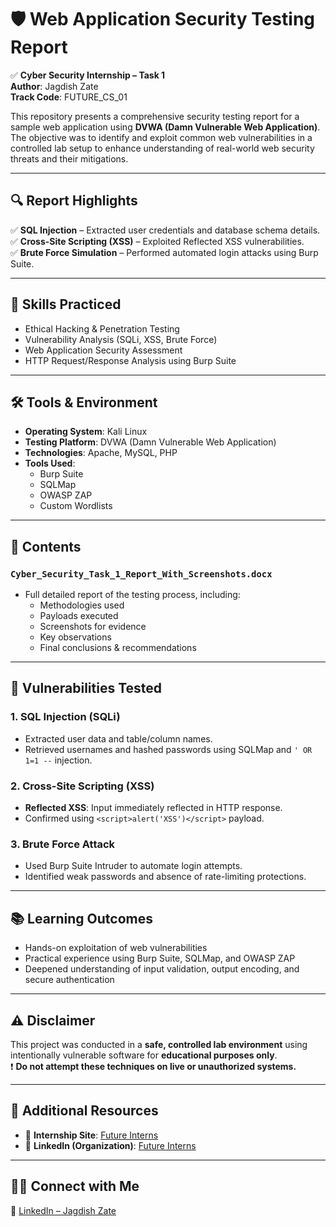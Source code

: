 # 🛡️ Web Application Security Testing Report  
✅ **Cyber Security Internship – Task 1**  
**Author**: Jagdish Zate  
**Track Code**: FUTURE_CS_01  

This repository presents a comprehensive security testing report for a sample web application using **DVWA (Damn Vulnerable Web Application)**. The objective was to identify and exploit common web vulnerabilities in a controlled lab setup to enhance understanding of real-world web security threats and their mitigations.

---

## 🔍 Report Highlights
✅ **SQL Injection** – Extracted user credentials and database schema details.  
✅ **Cross-Site Scripting (XSS)** – Exploited Reflected XSS vulnerabilities.  
✅ **Brute Force Simulation** – Performed automated login attacks using Burp Suite.

---

## 🧠 Skills Practiced
- Ethical Hacking & Penetration Testing  
- Vulnerability Analysis (SQLi, XSS, Brute Force)  
- Web Application Security Assessment  
- HTTP Request/Response Analysis using Burp Suite  

---

## 🛠️ Tools & Environment
- **Operating System**: Kali Linux  
- **Testing Platform**: DVWA (Damn Vulnerable Web Application)  
- **Technologies**: Apache, MySQL, PHP  
- **Tools Used**:  
  - Burp Suite  
  - SQLMap  
  - OWASP ZAP  
  - Custom Wordlists  

---

## 📁 Contents
### `Cyber_Security_Task_1_Report_With_Screenshots.docx`
- Full detailed report of the testing process, including:
  - Methodologies used  
  - Payloads executed  
  - Screenshots for evidence  
  - Key observations  
  - Final conclusions & recommendations  

---

## 🧪 Vulnerabilities Tested

### 1. SQL Injection (SQLi)
- Extracted user data and table/column names.  
- Retrieved usernames and hashed passwords using SQLMap and `' OR 1=1 --` injection.

### 2. Cross-Site Scripting (XSS)
- **Reflected XSS**: Input immediately reflected in HTTP response.  
- Confirmed using `<script>alert('XSS')</script>` payload.

### 3. Brute Force Attack
- Used Burp Suite Intruder to automate login attempts.  
- Identified weak passwords and absence of rate-limiting protections.

---

## 📚 Learning Outcomes
- Hands-on exploitation of web vulnerabilities  
- Practical experience using Burp Suite, SQLMap, and OWASP ZAP  
- Deepened understanding of input validation, output encoding, and secure authentication  

---

## ⚠️ Disclaimer
This project was conducted in a **safe, controlled lab environment** using intentionally vulnerable software for **educational purposes only**.  
❗ **Do not attempt these techniques on live or unauthorized systems.**  

---

## 🔗 Additional Resources
- 🔗 **Internship Site**: [Future Interns](https://futureinterns.com)  
- 🔗 **LinkedIn (Organization)**: [Future Interns](https://www.linkedin.com/in/jagdish-zate-0b07b5324/)  

---

## 👨‍💻 Connect with Me  
📌 [LinkedIn – Jagdish Zate](https://www.linkedin.com/in/jagdish-zate-0b07b5324/)


